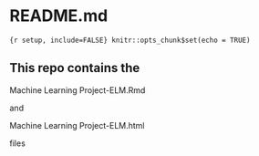 README.md
================

`{r setup, include=FALSE} knitr::opts_chunk$set(echo = TRUE)`

This repo contains the
----------------------

Machine Learning Project-ELM.Rmd

and

Machine Learning Project-ELM.html

files
